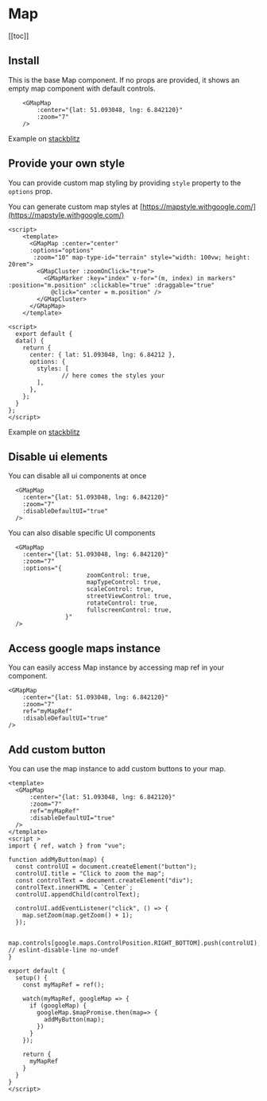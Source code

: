 # Map
[[toc]]
## Install

This is the base Map component. If no props are provided, it shows an empty map component with default controls.

```vue
    <GMapMap
        :center="{lat: 51.093048, lng: 6.842120}"
        :zoom="7"
    />
```
Example on [stackblitz](https://stackblitz.com/edit/vue-google-maps-basic-example)

## Provide your own style
You can provide custom map styling by providing `style` property to the `options` prop.

You can generate custom map styles at  [https://mapstyle.withgoogle.com/](https://mapstyle.withgoogle.com/)
```vue{4}
<script>
    <template>
      <GMapMap :center="center"
      :options="options"
       :zoom="10" map-type-id="terrain" style="width: 100vw; height: 20rem">
        <GMapCluster :zoomOnClick="true">
          <GMapMarker :key="index" v-for="(m, index) in markers" :position="m.position" :clickable="true" :draggable="true"
            @click="center = m.position" />
        </GMapCluster>
      </GMapMap>
    </template>

<script>
  export default {
  data() {
    return {
      center: { lat: 51.093048, lng: 6.84212 },
      options: {
        styles: [
               // here comes the styles your
        ],
      },
    };
  }
};
</script>
```

Example on [stackblitz](https://stackblitz.com/edit/vue-google-maps-marker-ssnfbn?file=src/components/ComponentWithMap.vue)


## Disable ui elements
You can disable all ui components at once
```vue{4}
  <GMapMap
    :center="{lat: 51.093048, lng: 6.842120}"
    :zoom="7"
    :disableDefaultUI="true"
  />
```
You can also disable specific UI components

```vue{4-11}
  <GMapMap
    :center="{lat: 51.093048, lng: 6.842120}"
    :zoom="7"
    :options="{
                      zoomControl: true,
                      mapTypeControl: true,
                      scaleControl: true,
                      streetViewControl: true,
                      rotateControl: true,
                      fullscreenControl: true,
                }"
  />
```


## Access google maps instance
You can easily access Map instance by accessing map ref in your component.

```vue
<GMapMap
    :center="{lat: 51.093048, lng: 6.842120}"
    :zoom="7"
    ref="myMapRef"
    :disableDefaultUI="true"
/>
```

## Add custom button
You can use the map instance to add custom buttons to your map.

```vue
<template>
  <GMapMap
      :center="{lat: 51.093048, lng: 6.842120}"
      :zoom="7"
      ref="myMapRef"
      :disableDefaultUI="true"
  />
</template>
<script >
import { ref, watch } from "vue";

function addMyButton(map) {
  const controlUI = document.createElement("button");
  controlUI.title = "Click to zoom the map";
  const controlText = document.createElement("div");
  controlText.innerHTML = `Center`;
  controlUI.appendChild(controlText);
  
  controlUI.addEventListener("click", () => {
    map.setZoom(map.getZoom() + 1);
  });

  map.controls[google.maps.ControlPosition.RIGHT_BOTTOM].push(controlUI); // eslint-disable-line no-undef
}

export default {
  setup() {
    const myMapRef = ref();

    watch(myMapRef, googleMap => {
      if (googleMap) {
        googleMap.$mapPromise.then(map=> {
          addMyButton(map);
        })
      }
    });
    
    return {
      myMapRef
    }
  }
}
</script>
```
